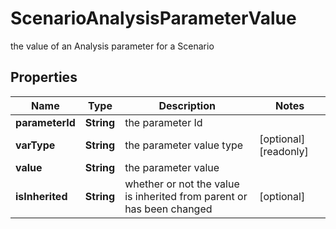 

# ScenarioAnalysisParameterValue

the value of an Analysis parameter for a Scenario

## Properties

Name | Type | Description | Notes
------------ | ------------- | ------------- | -------------
**parameterId** | **String** | the parameter Id | 
**varType** | **String** | the parameter value type |  [optional] [readonly]
**value** | **String** | the parameter value | 
**isInherited** | **String** | whether or not the value is inherited from parent or has been changed |  [optional]



